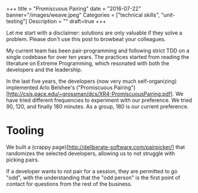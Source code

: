 +++
title = "Promiscuous Pairing"
date = "2016-07-22"
banner="/images/weave.jpeg"
Categories = ["technical skills", "unit-testing"]
Description = ""
draft=true
+++

Let me start with a disclaimer: solutions are only valuable if they solve a
problem. Please don't use this post to browbeat your colleagues.

My current team has been pair-programming and following strict TDD on a single
codebase for over ten years. The practices started from reading the literature
on Extreme Programming, which resonated with both the developers and the
leadership.

In the last five years, the developers (now very much self-organizing)
implemented Arlo Belshee's ("Promiscuous
Pairing")[http://csis.pace.edu/~grossman/dcs/XR4-PromiscuousPairing.pdf]. We
have tried different frequencies to experiment with our preference. We tried
90, 120, and finally 180 minutes. As a group, 180 is our current preference.

# Tooling

We built a (crappy page)[http://deliberate-software.com/pairpicker/] that
randomizes the selected developers, allowing us to not struggle with picking
pairs. 

If a developer wants to not pair for a session, they are permitted to go "odd",
with the understanding that the "odd person" is the first point of contact for
questions from the rest of the business.
